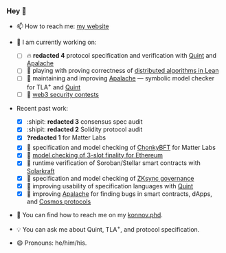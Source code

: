 ### Hey 👋

<!--
**konnov/konnov** is a ✨ _special_ ✨ repository because its `README.md` (this file) appears on your GitHub profile.

Here are some ideas to get you started:

- 🔭 I’m currently working on ...
- 🌱 I’m currently learning ...
- 👯 I’m looking to collaborate on ...
- 🤔 I’m looking for help with ...
- 💬 Ask me about ...
- 📫 How to reach me: ...
- 😄 Pronouns: ...
- ⚡ Fun fact: ...
-->

- 📫 How to reach me: [my website](https://konnov.phd)
- :steam_locomotive: I am currently working on:
  - [ ] 🔥 **redacted 4** protocol specification and verification with [Quint][] and [Apalache][]
  - [ ] 🍨 playing with proving correctness of [distributed algorithms in Lean](https://github.com/konnov/leanda/)
  - [ ] 💙 maintaining and improving [Apalache][] &mdash; symbolic model checker for TLA<sup>+</sup> and [Quint][]
  - [ ] 💸 [web3 security contests](https://konnov.phd/posts/service/)
- Recent past work:
  - [x] :shipit: **redacted 3** consensus spec audit
  - [x] :shipit: **redacted 2** Solidity protocol audit
  - [x] ❓**redacted 1** for Matter Labs
  - [x] :cookie: specification and model checking of [ChonkyBFT](https://konnov.phd/posts/chonkybft-paper/) for Matter Labs
  - [x] :doughnut: [model checking of 3-slot finality for Ethereum](https://konnov.phd/posts/3sf-mc-report/)
  - [x] 🌟 runtime verification of Soroban/Stellar smart contracts with [Solarkraft](https://github.com/freespek/solarkraft/)
  - [x] :candy: specification and model checking of [ZKsync governance](https://konnov.phd/posts/zksync-governance/)
  - [x] :lollipop: improving usability of specification languages with [Quint](https://konnov.phd/posts/quint/)
  - [x] :carousel_horse: improving [Apalache](https://konnov.phd/posts/apalache-moved/) for finding bugs in smart contracts, dApps, and [Cosmos protocols](https://cosmos.network/)
- :flashlight: You can find how to reach me on my [konnov.phd](https://konnov.phd/).

- :bulb: You can ask me about Quint, TLA<sup>+</sup>, and protocol specification.
- 😄 Pronouns: he/him/his.

[Apalache]: https://github.com/apalache-mc/apalache/
[Quint]: https://github.com/informalsystems/quint
